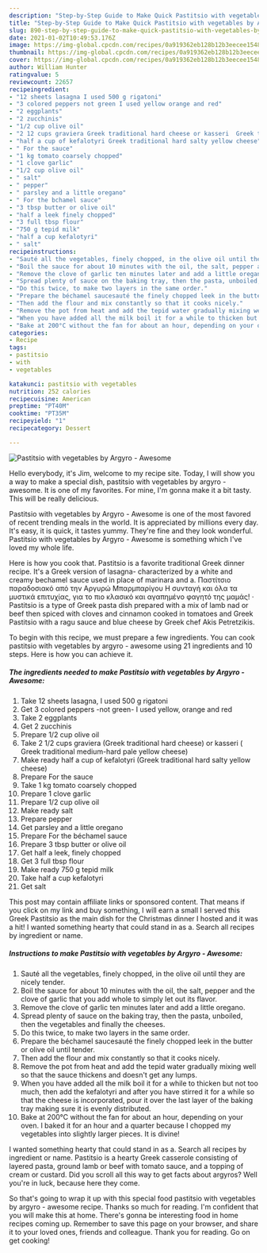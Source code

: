 ```yaml
---
description: "Step-by-Step Guide to Make Quick Pastitsio with vegetables by Argyro - Awesome"
title: "Step-by-Step Guide to Make Quick Pastitsio with vegetables by Argyro - Awesome"
slug: 890-step-by-step-guide-to-make-quick-pastitsio-with-vegetables-by-argyro-awesome
date: 2021-01-02T10:49:53.176Z
image: https://img-global.cpcdn.com/recipes/0a919362eb128b12b3eecee154802d31/751x532cq70/pastitsio-with-vegetables-by-argyro-awesome-recipe-main-photo.jpg
thumbnail: https://img-global.cpcdn.com/recipes/0a919362eb128b12b3eecee154802d31/751x532cq70/pastitsio-with-vegetables-by-argyro-awesome-recipe-main-photo.jpg
cover: https://img-global.cpcdn.com/recipes/0a919362eb128b12b3eecee154802d31/751x532cq70/pastitsio-with-vegetables-by-argyro-awesome-recipe-main-photo.jpg
author: William Hunter
ratingvalue: 5
reviewcount: 22657
recipeingredient:
- "12 sheets lasagna I used 500 g rigatoni"
- "3 colored peppers not green I used yellow orange and red"
- "2 eggplants"
- "2 zucchinis"
- "1/2 cup olive oil"
- "2 12 cups graviera Greek traditional hard cheese or kasseri  Greek traditional mediumhard pale yellow cheese"
- "half a cup of kefalotyri Greek traditional hard salty yellow cheese"
- " For the sauce"
- "1 kg tomato coarsely chopped"
- "1 clove garlic"
- "1/2 cup olive oil"
- " salt"
- " pepper"
- " parsley and a little oregano"
- " For the bchamel sauce"
- "3 tbsp butter or olive oil"
- "half a leek finely chopped"
- "3 full tbsp flour"
- "750 g tepid milk"
- "half a cup kefalotyri"
- " salt"
recipeinstructions:
- "Sauté all the vegetables, finely chopped, in the olive oil until they are nicely tender."
- "Boil the sauce for about 10 minutes with the oil, the salt, pepper and the clove of garlic that you add whole to simply let out its flavor."
- "Remove the clove of garlic ten minutes later and add a little oregano."
- "Spread plenty of sauce on the baking tray, then the pasta, unboiled, then the vegetables and finally the cheeses."
- "Do this twice, to make two layers in the same order."
- "Prepare the béchamel saucesauté the finely chopped leek in the butter or olive oil until tender."
- "Then add the flour and mix constantly so that it cooks nicely."
- "Remove the pot from heat and add the tepid water gradually mixing well so that the sauce thickens and doesn&#39;t get any lumps."
- "When you have added all the milk boil it for a while to thicken but not too much, then add the kefalotyri and after you have stirred it for a while so that the cheese is incorporated, pour it over the last layer of the baking tray making sure it is evenly distributed."
- "Bake at 200°C without the fan for about an hour, depending on your oven. I baked it for an hour and a quarter because I chopped my vegetables into slightly larger pieces. It is divine!"
categories:
- Recipe
tags:
- pastitsio
- with
- vegetables

katakunci: pastitsio with vegetables 
nutrition: 252 calories
recipecuisine: American
preptime: "PT40M"
cooktime: "PT35M"
recipeyield: "1"
recipecategory: Dessert

---
```



![Pastitsio with vegetables by Argyro - Awesome](https://img-global.cpcdn.com/recipes/0a919362eb128b12b3eecee154802d31/751x532cq70/pastitsio-with-vegetables-by-argyro-awesome-recipe-main-photo.jpg)

Hello everybody, it's Jim, welcome to my recipe site. Today, I will show you a way to make a special dish, pastitsio with vegetables by argyro - awesome. It is one of my favorites. For mine, I'm gonna make it a bit tasty. This will be really delicious.

Pastitsio with vegetables by Argyro - Awesome is one of the most favored of recent trending meals in the world. It is appreciated by millions every day. It's easy, it is quick, it tastes yummy. They're fine and they look wonderful. Pastitsio with vegetables by Argyro - Awesome is something which I've loved my whole life.

Here is how you cook that. Pastitsio is a favorite traditional Greek dinner recipe. It&#39;s a Greek version of lasagna- characterized by a white and creamy bechamel sauce used in place of marinara and a. Παστίτσιο παραδοσιακό από την Αργυρώ Μπαρμπαρίγου Η συνταγή και όλα τα μυστικά επιτυχίας, για το πιο κλασικό και αγαπημένο φαγητό της μαμάς! · Pastitsio is a type of Greek pasta dish prepared with a mix of lamb nad or beef then spiced with cloves and cinnamon cooked in tomatoes and Greek Pastitsio with a ragu sauce and blue cheese by Greek chef Akis Petretzikis.


To begin with this recipe, we must prepare a few ingredients. You can cook pastitsio with vegetables by argyro - awesome using 21 ingredients and 10 steps. Here is how you can achieve it.

<!--inarticleads1-->

##### The ingredients needed to make Pastitsio with vegetables by Argyro - Awesome:

1. Take 12 sheets lasagna, I used 500 g rigatoni
1. Get 3 colored peppers -not green- I used yellow, orange and red
1. Take 2 eggplants
1. Get 2 zucchinis
1. Prepare 1/2 cup olive oil
1. Take 2 1/2 cups graviera (Greek traditional hard cheese) or kasseri ( Greek traditional medium-hard pale yellow cheese)
1. Make ready half a cup of kefalotyri (Greek traditional hard salty yellow cheese)
1. Prepare  For the sauce
1. Take 1 kg tomato coarsely chopped
1. Prepare 1 clove garlic
1. Prepare 1/2 cup olive oil
1. Make ready  salt
1. Prepare  pepper
1. Get  parsley and a little oregano
1. Prepare  For the béchamel sauce
1. Prepare 3 tbsp butter or olive oil
1. Get half a leek, finely chopped
1. Get 3 full tbsp flour
1. Make ready 750 g tepid milk
1. Take half a cup kefalotyri
1. Get  salt


This post may contain affiliate links or sponsored content. That means if you click on my link and buy something, I will earn a small I served this Greek Pastitsio as the main dish for the Christmas dinner I hosted and it was a hit! I wanted something hearty that could stand in as a. Search all recipes by ingredient or name. 

<!--inarticleads2-->

##### Instructions to make Pastitsio with vegetables by Argyro - Awesome:

1. Sauté all the vegetables, finely chopped, in the olive oil until they are nicely tender.
1. Boil the sauce for about 10 minutes with the oil, the salt, pepper and the clove of garlic that you add whole to simply let out its flavor.
1. Remove the clove of garlic ten minutes later and add a little oregano.
1. Spread plenty of sauce on the baking tray, then the pasta, unboiled, then the vegetables and finally the cheeses.
1. Do this twice, to make two layers in the same order.
1. Prepare the béchamel saucesauté the finely chopped leek in the butter or olive oil until tender.
1. Then add the flour and mix constantly so that it cooks nicely.
1. Remove the pot from heat and add the tepid water gradually mixing well so that the sauce thickens and doesn&#39;t get any lumps.
1. When you have added all the milk boil it for a while to thicken but not too much, then add the kefalotyri and after you have stirred it for a while so that the cheese is incorporated, pour it over the last layer of the baking tray making sure it is evenly distributed.
1. Bake at 200°C without the fan for about an hour, depending on your oven. I baked it for an hour and a quarter because I chopped my vegetables into slightly larger pieces. It is divine!


I wanted something hearty that could stand in as a. Search all recipes by ingredient or name. Pastitsio is a hearty Greek casserole consisting of layered pasta, ground lamb or beef with tomato sauce, and a topping of cream or custard. Did you scroll all this way to get facts about argyros? Well you&#39;re in luck, because here they come. 

So that's going to wrap it up with this special food pastitsio with vegetables by argyro - awesome recipe. Thanks so much for reading. I'm confident that you will make this at home. There's gonna be interesting food in home recipes coming up. Remember to save this page on your browser, and share it to your loved ones, friends and colleague. Thank you for reading. Go on get cooking!
